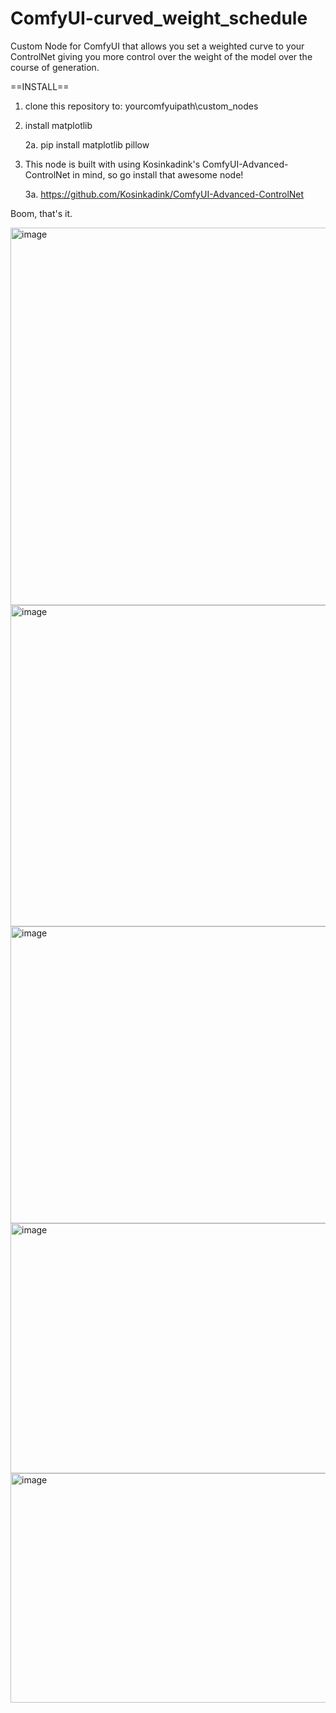 # ComfyUI-curved_weight_schedule
Custom Node for ComfyUI that allows you set a weighted curve to your ControlNet giving you more control over the weight of the model over the course of generation. 

==INSTALL==
1. clone this repository to: yourcomfyuipath\custom_nodes
2. install matplotlib

   2a. pip install matplotlib pillow

4. This node is built with using Kosinkadink's ComfyUI-Advanced-ControlNet in mind, so go install that awesome node!

   3a. https://github.com/Kosinkadink/ComfyUI-Advanced-ControlNet

Boom, that's it.

<img width="982" height="604" alt="image" src="https://github.com/user-attachments/assets/4be11dc7-562c-406a-a7ad-25a72b3c3f30" />
<img width="631" height="514" alt="image" src="https://github.com/user-attachments/assets/a815bc01-b577-425b-8fa4-c4f0fec11560" />
<img width="737" height="475" alt="image" src="https://github.com/user-attachments/assets/b7692f72-2ded-4926-ada8-690dd794689f" />
<img width="773" height="400" alt="image" src="https://github.com/user-attachments/assets/7e80f214-b83c-477c-8b02-484a29a5220c" />
<img width="734" height="367" alt="image" src="https://github.com/user-attachments/assets/a51c7549-4677-4f5f-b218-682ec728978c" />


